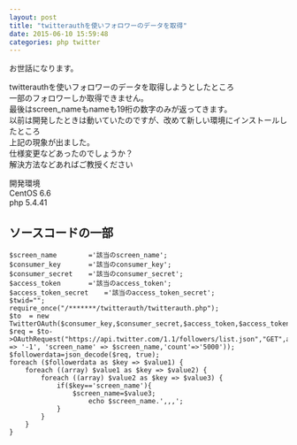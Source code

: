 ```yaml
---
layout: post
title: "twitterauthを使いフォロワーのデータを取得"
date: 2015-06-10 15:59:48
categories: php twitter
---
```

<p>お世話になります。</p>

<p>twitterauthを使いフォロワーのデータを取得しようとしたところ<br>
一部のフォロワーしか取得できません。<br>
最後はscreen_nameもnameも19桁の数字のみが返ってきます。<br>
以前は開発したときは動いていたのですが、改めて新しい環境にインストールしたところ<br>
上記の現象が出ました。<br>
仕様変更などあったのでしょうか？<br>
解決方法などあればご教授ください</p>

<p>開発環境<br>
CentOS 6.6<br>
php 5.4.41</p>

<h2>ソースコードの一部</h2>

<pre><code>$screen_name        ='該当のscreen_name';
$consumer_key       ='該当のconsumer_key';
$consumer_secret    ='該当のconsumer_secret';
$access_token       ='該当のaccess_token';
$access_token_secret    ='該当のaccess_token_secret';
$twid="";
require_once("/*******/twitterauth/twitterauth.php");
$to  = new TwitterOAuth($consumer_key,$consumer_secret,$access_token,$access_token_secret);
$req = $to-&gt;OAuthRequest("https://api.twitter.com/1.1/followers/list.json","GET",array('cursor' =&gt; '-1', 'screen_name' =&gt; $screen_name,'count'=&gt;'5000'));
$followerdata=json_decode($req, true);
foreach ($followerdata as $key =&gt; $value1) {
    foreach ((array) $value1 as $key =&gt; $value2) {
        foreach ((array) $value2 as $key =&gt; $value3) {
            if($key=='screen_name'){
                $screen_name=$value3;
                    echo $screen_name.',,,';
            }
        }
    }
}
</code></pre>
